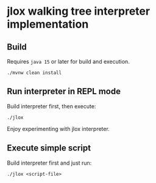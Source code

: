 # jlox walking tree interpreter implementation


## Build

Requires `java 15` or later for build and execution.

```
./mvnw clean install
```

## Run interpreter in REPL mode
Build interpreter first, then execute:
```
./jlox
```
Enjoy experimenting with jlox interpreter.

## Execute simple script

Build interpreter first and just run: 
```
./jlox <script-file>
```
